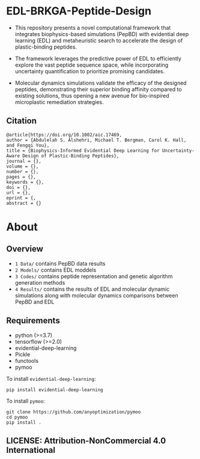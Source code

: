 # EDL-BRKGA-Peptide-Design
- This repository presents a novel computational framework that integrates biophysics-based simulations (PepBD) with evidential deep learning (EDL) and metaheuristic search to accelerate the design of plastic-binding peptides.

- The framework leverages the predictive power of EDL to efficiently explore the vast peptide sequence space, while incorporating uncertainty quantification to prioritize promising candidates.

- Molecular dynamics simulations validate the efficacy of the designed peptides, demonstrating their superior binding affinity compared to existing solutions, thus opening a new avenue for bio-inspired microplastic remediation strategies.

## Citation
```
@article{https://doi.org/10.1002/aic.17469,
author = {Abdulelah S. Alshehri, Michael T. Bergman, Carol K. Hall, and Fengqi You},
title = {Biophysics-Informed Evidential Deep Learning for Uncertainty-Aware Design of Plastic-Binding Peptides},
journal = {},
volume = {},
number = {},
pages = {},
keywords = {},
doi = {},
url = {},
eprint = {,
abstract = {}

```
# About

## Overview
* `1 Data/` contains PepBD data results
* `2 Models/` contains EDL moddels
* `3 Codes/` contains peptide representation and genetic algorithm generation methods
* `4 Results/` contains the results of EDL and molecular dynamic simulations along with molecular dynamics comparisons between PepBD and EDL

## Requirements
* python (>=3.7)
* tensorflow (>=2.0)
* evidential-deep-learning
* Pickle
* functools
* pymoo

To install `evidential-deep-learning`: 
```
pip install evidential-deep-learning
```

To install `pymoo`: 
```
git clone https://github.com/anyoptimization/pymoo
cd pymoo
pip install .
```

## LICENSE: Attribution-NonCommercial 4.0 International 

